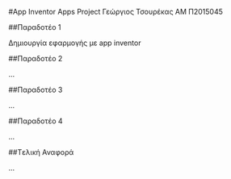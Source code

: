#App Inventor Apps Project
Γεώργιος Τσουρέκας
ΑΜ Π2015045

##Παραδοτέο 1

Δημιουργία εφαρμογής με app inventor

##Παραδοτέο 2

…

##Παραδοτέο 3

...

##Παραδοτέο 4

...

##Tελική Αναφορά

...
